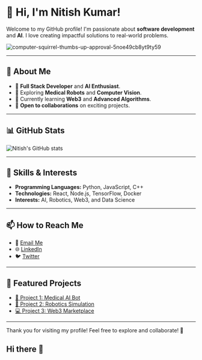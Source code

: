 # 👋 Hi, I'm Nitish Kumar!

Welcome to my GitHub profile! I'm passionate about **software development** and **AI**. I love creating impactful solutions to real-world problems.

![computer-squirrel-thumbs-up-approval-5noe49cb8yt9ty59](https://github.com/user-attachments/assets/c8af72cf-ee50-420b-9181-a6d326842050)

---

## 🚀 About Me
- 🌟 **Full Stack Developer** and **AI Enthusiast**.
- 🤖 Exploring **Medical Robots** and **Computer Vision**.
- 🌱 Currently learning **Web3** and **Advanced Algorithms**.
- 💼 **Open to collaborations** on exciting projects.

---

## 📊 GitHub Stats
![Nitish's GitHub stats](https://github-readme-stats.vercel.app/api?username=NitishKumar&show_icons=true&theme=radical)

---

## 🌟 Skills & Interests
- **Programming Languages:** Python, JavaScript, C++
- **Technologies:** React, Node.js, TensorFlow, Docker
- **Interests:** AI, Robotics, Web3, and Data Science

---

## 📫 How to Reach Me
- 💌 [Email Me](mailto:nitishkumar@example.com)
- 🌐 [LinkedIn](https://www.linkedin.com/in/nitish-kumar)
- 🐦 [Twitter](https://twitter.com/NitishKumar)

---

## 📂 Featured Projects
- [🌟 Project 1: Medical AI Bot](https://github.com/NitishKumar/medical-ai-bot)
- [📱 Project 2: Robotics Simulation](https://github.com/NitishKumar/robotics-simulation)
- [💻 Project 3: Web3 Marketplace](https://github.com/NitishKumar/web3-marketplace)

---

Thank you for visiting my profile! Feel free to explore and collaborate! 🚀
## Hi there 👋

<!--
**nitishhrms/nitishhrms** is a ✨ _special_ ✨ repository because its `README.md` (this file) appears on your GitHub profile.

Here are some ideas to get you started:

- 🔭 I’m currently working on ...
- 🌱 I’m currently learning ...
- 👯 I’m looking to collaborate on ...
- 🤔 I’m looking for help with ...
- 💬 Ask me about ...
- 📫 How to reach me: ...
- 😄 Pronouns: ...
- ⚡ Fun fact: ...
-->
